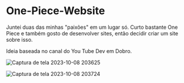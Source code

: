 # One-Piece-Website

Juntei duas das minhas "paixões" em um lugar só. 
Curto bastante One Piece e também gosto de desenvolver sites, então decidir criar um site sobre isso.

Ideia baseada no canal do You Tube Dev em Dobro.

![Captura de tela 2023-10-08 203625](https://github.com/GNovaisL/One-Piece-Website/assets/84047213/cf162bac-d81d-40b4-bad4-b2bef89cc3fe)

![Captura de tela 2023-10-08 203724](https://github.com/GNovaisL/One-Piece-Website/assets/84047213/89a07a3f-3db7-44be-81e7-b353254ca38e)
